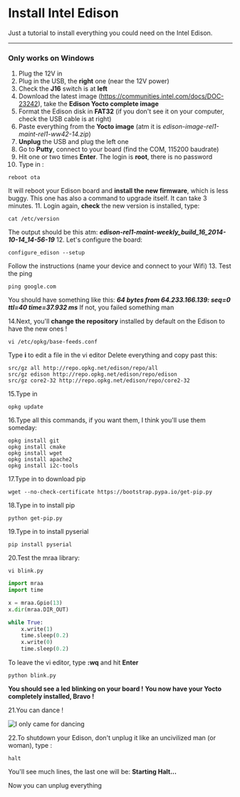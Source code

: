 Install Intel Edison
===================

Just a tutorial to install everything you could need on the Intel Edison.

------
### Only works on Windows

1. Plug the 12V in
2. Plug in the USB, the **right** one (near the 12V power)
3. Check the **J16** switch is at **left**
4. Download the latest image (https://communities.intel.com/docs/DOC-23242), take the **Edison Yocto complete image**
5. Format the Edison disk in **FAT32** (if you don't see it on your computer, check the USB cable is at right)
6. Paste everything from the **Yocto image** (atm it is *edison-image-rel1-maint-rel1-ww42-14.zip*)
7. **Unplug** the USB and plug the left one
8. Go to **Putty**, connect to your board (find the COM, 115200 baudrate)
9. Hit one or two times **Enter**. The login is **root**, there is no password
10. Type in :
```shell
reboot ota
```
It will reboot your Edison board and **install the new firmware**, which is less buggy. This one has also a command to upgrade itself. It can take 3 minutes.
11. Login again, **check** the new version is installed, type:
```shell
cat /etc/version
```
The output should be this atm:
**_edison-rel1-maint-weekly_build_16_2014-10-14_14-56-19_**
12. Let's configure the board:
```shell
configure_edison --setup
```
Follow the instructions (name your device and connect to your Wifi)
13. Test the ping
```shell
ping google.com
```
You should have something like this:
**_64 bytes from 64.233.166.139: seq=0 ttl=40 time=37.932 ms_**
If not, you failed something man

14.Next, you'll **change the repository** installed by default on the Edison to have the new ones !
``` shell
vi /etc/opkg/base-feeds.conf
```
Type **i** to edit a file in the vi editor
Delete everything and copy past this:
``` shell
src/gz all http://repo.opkg.net/edison/repo/all
src/gz edison http://repo.opkg.net/edison/repo/edison
src/gz core2-32 http://repo.opkg.net/edison/repo/core2-32
```
15.Type in
``` shell
opkg update
```
16.Type all this commands, if you want them, I think you'll use them someday:
``` shell
opkg install git
opkg install cmake
opkg install wget
opkg install apache2
opkg install i2c-tools
```
17.Type in to download pip 
``` shell
wget --no-check-certificate https://bootstrap.pypa.io/get-pip.py
```
18.Type in to install pip 
``` shell
python get-pip.py
```
19.Type in to install pyserial
``` shell
pip install pyserial
```
20.Test the mraa library:
``` shell
vi blink.py
```

``` python
import mraa
import time

x = mraa.Gpio(13)
x.dir(mraa.DIR_OUT)

while True:
    x.write(1)
    time.sleep(0.2)
    x.write(0)
    time.sleep(0.2)
```

To leave the vi editor, type **:wq** and hit **Enter**

```shell
python blink.py
```
**You should see a led blinking on your board !**
**You now have your Yocto completely installed, Bravo !**

21.You can dance !

![I only came for dancing](https://38.media.tumblr.com/d7437511768f006890aa4af9d564ef13/tumblr_n46jgnVMt41savhp7o3_400.gif)

22.To shutdown your Edison, don't unplug it like an uncivilized man (or woman), type :

``` shell
halt
```
You'll see much lines, the last one will be:
**Starting Halt...**

Now you can unplug everything